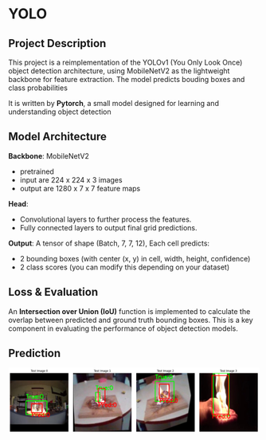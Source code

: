 # YOLO
## Project Description
This project is a reimplementation of the YOLOv1 (You Only Look Once) object detection architecture, using MobileNetV2 as the lightweight backbone for feature extraction. The model predicts bouding boxes and class probabilities 

It is written by **Pytorch**, a small model designed for learning and understanding object detection

## Model Architecture
**Backbone**: MobileNetV2
- pretrained
- input are 224 x 224 x 3 images
- output are 1280 x 7 x 7 feature maps

**Head**:
- Convolutional layers to further process the features.
- Fully connected layers to output final grid predictions.

**Output**: A tensor of shape (Batch, 7, 7, 12), Each cell predicts:
- 2 bounding boxes (with center (x, y) in cell, width, height, confidence)
- 2 class scores (you can modify this depending on your dataset)


## Loss & Evaluation
An **Intersection over Union (IoU)** function is implemented to calculate the overlap between predicted and ground truth bounding boxes. This is a key component in evaluating the performance of object detection models.

## Prediction
![YOLO Output](output.png)
